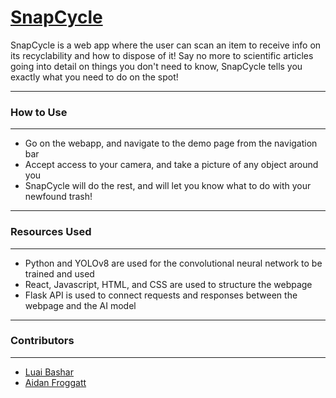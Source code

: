 # [SnapCycle](https://snap-cycle.github.io/SnapCycle/#/)
SnapCycle is a web app where the user can scan an item to receive info on its recyclability and how to dispose of it! Say no more to scientific articles going into detail on things you don't need to know, SnapCycle tells you exactly what you need to do on the spot!

---
### How to Use
---
- Go on the webapp, and navigate to the demo page from the navigation bar
- Accept access to your camera, and take a picture of any object around you
- SnapCycle will do the rest, and will let you know what to do with your newfound trash!
---

### Resources Used
---
- Python and YOLOv8 are used for the convolutional neural network to be trained and used
- React, Javascript, HTML, and CSS are used to structure the webpage
- Flask API is used to connect requests and responses between the webpage and the AI model
---

### Contributors
---
- [Luai Bashar](https://github.com/luaibash)
- [Aidan Froggatt](https://github.com/aidanfroggatt)

